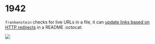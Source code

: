 # 1942

`frankenstein` checks for live URLs in a file, it can [update links based on HTTP redirects](#correct-github-readme-redirects) in a README :octocat:

![](https://45.media.tumblr.com/43d2b8a12ee4377ef28ebb78abcd2ba4/tumblr_nxefq5aUA01udnn9ko1_400.gif)

